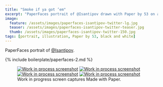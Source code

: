 ```yaml
---
title: "Smoke if ya got ’em"
excerpt: "PaperFaces portrait of @Isantipov drawn with Paper by 53 on an iPad."
image: 
  feature: /assets/images/paperfaces-isantipov-twitter-lg.jpg
  teaser: /assets/images/paperfaces-isantipov-twitter-teaser.jpg
  thumb: /assets/images/paperfaces-isantipov-twitter-150.jpg
tags: [portrait, illustration, Paper by 53, black and white]
---
```


PaperFaces portrait of [@Isantipov](http://twitter.com/Isantipov).

{% include boilerplate/paperfaces-2.md %}

<figure class="third">
  <a href="{{ site.url }}/assets/images/paperfaces-isantipov-process-1-lg.jpg"><img src="{{ site.url }}/assets/images/paperfaces-isantipov-process-1-600.jpg" alt="Work in process screenshot"></a>
  <a href="{{ site.url }}/assets/images/paperfaces-isantipov-process-2-lg.jpg"><img src="{{ site.url }}/assets/images/paperfaces-isantipov-process-2-600.jpg" alt="Work in process screenshot"></a>
  <a href="{{ site.url }}/assets/images/paperfaces-isantipov-process-3-lg.jpg"><img src="{{ site.url }}/assets/images/paperfaces-isantipov-process-3-600.jpg" alt="Work in process screenshot"></a>
  <a href="{{ site.url }}/assets/images/paperfaces-isantipov-process-4-lg.jpg"><img src="{{ site.url }}/assets/images/paperfaces-isantipov-process-4-600.jpg" alt="Work in process screenshot"></a>
  <figcaption>Work in progress screen captures Made with Paper.</figcaption>
</figure>